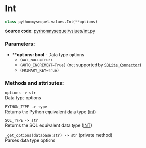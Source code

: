 # Int

```python
class pythonmysequel.values.Int(**options)
```

**Source code**: [pythonmysequel/values/Int.py](https://github.com/jasonli0616/PythonMySequel/blob/main/src/pythonmysequel/values/Int.py)

### Parameters:
- ****options: bool** - Data type options
  - `(NOT_NULL=True)`
  - `(AUTO_INCREMENT=True)` (not supported by [`SQLite_Connector`](api_reference/sqlite_connector.md))
  - `(PRIMARY_KEY=True)`

### Methods and attributes:
`options -> str`\
Data type options

`PYTHON_TYPE -> type`\
Returns the Python equivalent data type ([int](https://docs.python.org/3/library/functions.html#int))

`SQL_TYPE -> str`\
Returns the SQL equivalent data type ([INT](https://dev.mysql.com/doc/refman/8.0/en/integer-types.html))

`_get_options(database:str) -> str` (private method)\
Parses data type options
